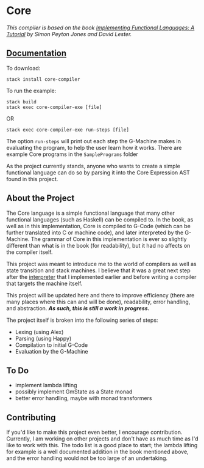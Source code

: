 # Core

*This compiler is based on the book [Implementing Functional Languages: A Tutorial](http://research.microsoft.com/en-us/um/people/simonpj/Papers/pj-lester-book/) by Simon Peyton Jones and David Lester.*

## [Documentation](http://hackage.haskell.org/package/core-compiler-0.1.0.2)

To download:  
```
stack install core-compiler
```
To run the example:  
```
stack build  
stack exec core-compiler-exe [file] 
```
OR  
```
stack exec core-compiler-exe run-steps [file]
```
The option ```run-steps``` will print out each step the G-Machine makes in evaluating the program, to help the user learn how it works. There are example Core programs in the ```SamplePrograms``` folder

As the project currently stands, anyone who wants to create a simple functional language can do so by parsing it into the Core Expression AST found in this project. 

## About the Project

The Core language is a simple functional language that many other functional languages (such as Haskell) can be compiled to. In the book, as well as in this implementation, Core is compiled to G-Code (which can be further translated into C or machine code), and later interpreted by the G-Machine. The grammar of Core in this implementation is ever so slightly different than what is in the book (for readability), but it had no affects on the compiler itself.

This project was meant to introduce me to the world of compilers as well as state transition and stack machines. I believe that it was a great next step after the [interpreter](https://github.com/aneksteind/Shkeem) that I implemented earlier and before writing a compiler that targets the machine itself. 

This project will be updated here and there to improve efficiency (there are many places where this can and will be done), readability, error handling, and abstraction. **_As such, this is still a work in progress._**

The project itself is broken into the following series of steps:  
- Lexing (using Alex)
- Parsing (using Happy)
- Compilation to initial G-Code
- Evaluation by the G-Machine
  
## To Do
- implement lambda lifting
- possibly implement GmState as a State monad
- better error handling, maybe with monad transformers

## Contributing
If you'd like to make this project even better, I encourage contribution. Currently, I am working on other projects and don't have as much time as I'd like to work with this. The todo list is a good place to start; the lambda lifting for example is a well documented addition in the book mentioned above, and the error handling would not be too large of an undertaking.

    
